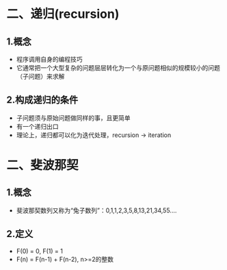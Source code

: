 # 二、递归(recursion)

## 1.概念
* 程序调用自身的编程技巧
* 它通常把一个大型复杂的问题层层转化为一个与原问题相似的规模较小的问题（子问题）来求解

## 2.构成递归的条件
* 子问题须与原始问题做同样的事，且更简单
* 有一个递归出口
* 理论上，递归都可以化为迭代处理，recursion -> iteration

# 二、斐波那契

## 1.概念
* 斐波那契数列又称为“兔子数列”：0,1,1,2,3,5,8,13,21,34,55....

## 2.定义
* F(0) = 0, F(1) = 1
* F(n) = F(n-1) + F(n-2), n>=2的整数
